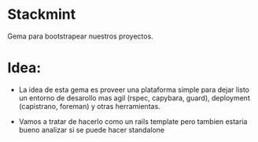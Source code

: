 # Stackmint

Gema para bootstrapear nuestros proyectos.

# Idea:

- La idea de esta gema es proveer una plataforma simple para dejar listo un entorno de desarollo mas agil (rspec, capybara, guard), deployment (capistrano, foreman) y otras herramientas.

- Vamos a tratar de hacerlo como un rails template pero tambien estaria bueno analizar si se puede hacer standalone
